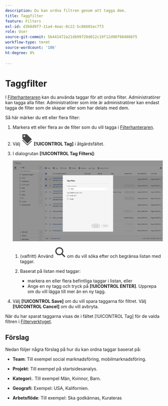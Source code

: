 ```yaml
---
description: Du kan ordna filtren genom att tagga dem.
title: Taggfilter
feature: Filters
exl-id: d3b8d9f7-11a4-4eac-8c22-5c86601ec7f3
role: User
source-git-commit: 5b441472a21db99728d012c19f12d98f984086f5
workflow-type: tm+mt
source-wordcount: '186'
ht-degree: 0%

---
```


# Taggfilter

I [Filterhanteraren](manage-filters.md) kan du använda taggar för att ordna filter. Administratörer kan tagga alla filter. Administratörer som inte är administratörer kan endast tagga de filter som de skapar eller som har delats med dem.

Så här märker du ett eller flera filter:

1. Markera ett eller flera av de filter som du vill tagga i [Filterhanteraren](manage-filters.md).
1. Välj ![Etiketter](/help/assets/icons/Labels.svg) **[!UICONTROL Tag]** i åtgärdsfältet.
1. I dialogrutan **[!UICONTROL Tag Filters]**:

   ![Dialogrutan Taggfilter](assets/tag-filter-dialog.png)

   1. (valfritt) Använd ![Sök](/help/assets/icons/Search.svg) om du vill söka efter och begränsa listan med taggar.

   2. Baserat på listan med taggar:

      * markera en eller flera befintliga taggar i listan, eller
      * Ange en ny tagg och tryck på **[!UICONTROL ENTER]**. Upprepa om du vill lägga till mer än en ny tagg.

1. Välj **[!UICONTROL Save]** om du vill spara taggarna för filtret. Välj **[!UICONTROL Cancel]** om du vill avbryta.

När du har sparat taggarna visas de i fältet [!UICONTROL Tag] för de valda filtren i [Filterverktyget](filter-builder.md).


## Förslag

Nedan följer några förslag på hur du kan ordna taggar baserat på:

* **Team**: Till exempel social marknadsföring, mobilmarknadsföring.

* **Projekt**: Till exempel på startsidesanalys.

* **Kategori**:. Till exempel Män, Kvinnor, Barn.

* **Geografi**: Exempel: USA, Kalifornien.

* **Arbetsflöde**: Till exempel: Ska godkännas, Kurateras

